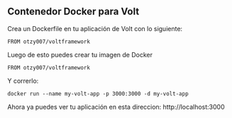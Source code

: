 ## Contenedor Docker para Volt

Crea un Dockerfile en tu aplicación de Volt con lo siguiente:

```
FROM otzy007/voltframework
```

Luego de esto puedes crear tu imagen de Docker

```
FROM otzy007/voltframework
```

Y correrlo:

```
docker run --name my-volt-app -p 3000:3000 -d my-volt-app
```

Ahora ya puedes ver tu aplicación en esta direccion: http://localhost:3000
